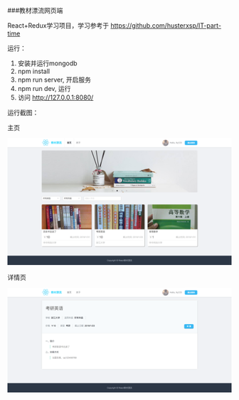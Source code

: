 ###教材漂流网页端

React+Redux学习项目，学习参考于 https://github.com/husterxsp/IT-part-time


运行：

1. 安装并运行mongodb
2. npm install 
3. npm run server, 开启服务
4. npm run dev, 运行
5. 访问 http://127.0.0.1:8080/

运行截图：

主页

<img src='./asset/d1.png' style='max-width: 100%'>

详情页

<img src='./asset/d2.png' style='max-width: 100%'>



 